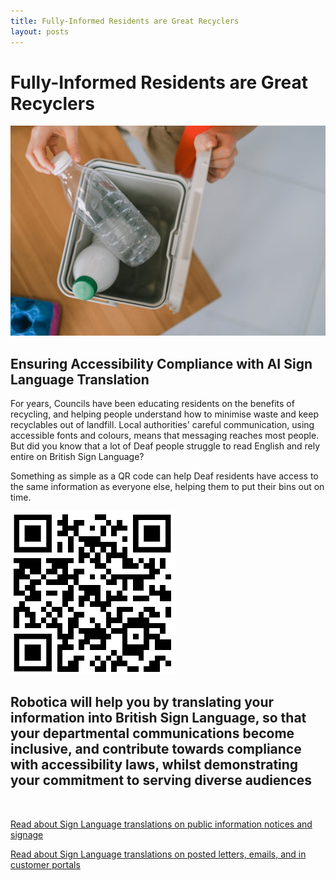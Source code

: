 ```yaml
---
title: Fully-Informed Residents are Great Recyclers
layout: posts
---
```

# Fully-Informed Residents are Great Recyclers

![Domestic recyclign bin](/posts/images/domestic-recycling-bin.jpg)

## Ensuring Accessibility Compliance with AI Sign Language Translation

For years, Councils have been educating residents on the benefits of recycling, and helping people understand how to minimise waste and keep recyclables out of landfill.  Local authorities' careful communication, using accessible fonts and colours, means that messaging reaches most people.  But did you know that a lot of Deaf people struggle to read English and rely entire on British Sign Language?

Something as simple as a QR code can help Deaf residents have access to the same information as everyone else, helping them to put their bins out on time.

![QR Code](/posts/images/qr-contact.png)

## Robotica will help you by translating your information into British Sign Language, so that your departmental communications become inclusive, and contribute towards compliance with accessibility laws, whilst demonstrating your commitment to serving diverse audiences

<br/>

[Read about Sign Language translations on public information notices and signage](/solutions/gazette)

[Read about Sign Language translations on posted letters, emails, and in customer portals](/solutions/correspondent)
